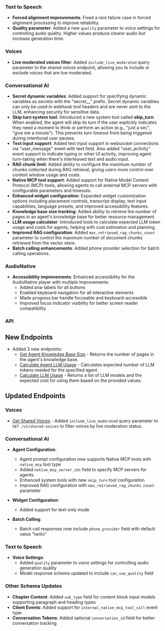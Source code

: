 ### Text to Speech

- **Forced alignment improvements**: Fixed a rare failure case in forced alignment processing to improve reliability.
- **Quality parameter**: Added a new `quality` parameter to voice settings for controlling audio quality. Higher values produce clearer audio but increase generation time.

### Voices

- **Live moderated voices filter**: Added `include_live_moderated` query parameter to the shared voices endpoint, allowing you to include or exclude voices that are live moderated.

### Conversational AI

- **Secret dynamic variables**: Added support for specifying dynamic variables as secrets with the "secret\_\_" prefix. Secret dynamic variables can only be used in webhook tool headers and are never sent to the LLM, enhancing security for sensitive data.
- **Skip turn system tool**: Introduced a new system tool called **skip_turn**. When enabled, the agent will skip its turn if the user explicitly indicates they need a moment to think or perform an action (e.g., "just a sec", "give me a minute"). This prevents turn timeout from being triggered during intentional user pauses.
- **Text input support**: Added text input support in websocket connections via "user_message" event with text field. Also added "user_activity" event support to indicate typing or other UI activity, improving agent turn-taking when there's interleaved text and audio input.
- **RAG chunk limit**: Added ability to configure the maximum number of chunks collected during RAG retrieval, giving users 
more control over context window usage and costs.
- **Native MCP tool support**: Added support for Native Model Context Protocol (MCP) tools, allowing agents to call external MCP servers with configurable parameters and timeouts.
- **Enhanced widget configuration**: Expanded widget customization options including placement controls, transcript display, text input capabilities, language presets, and improved accessibility features.
- **Knowledge base size tracking**: Added ability to retrieve the number of pages in an agent's knowledge base for better resource management.
- **LLM usage calculator**: Introduced tools to calculate expected LLM token usage and costs for agents, helping with cost estimation and planning.
- **Improved RAG configuration**: Added `max_retrieved_rag_chunks_count` parameter to control the maximum number of document chunks retrieved from the vector store.
- **Batch calling enhancements**: Added phone provider selection for batch calling operations.

### AudioNative

- **Accessibility improvements**: Enhanced accessibility for the AudioNative player with multiple improvements:
  - Added aria-labels for all buttons
  - Enabled keyboard navigation for all interactive elements
  - Made progress bar handle focusable and keyboard-accessible
  - Improved focus indicator visibility for better screen reader compatibility

### API

<Accordion title="View API changes">

## New Endpoints

- Added 3 new endpoints:
  - [Get Agent Knowledge Base Size](/docs/conversational-ai/api-reference/knowledge-base/size) - Returns the number of pages in the agent's knowledge base.
  - [Calculate Agent LLM Usage](/docs/conversational-ai/api-reference/llm-usage/calculate) - Calculates expected number of LLM tokens needed for the specified agent.
  - [Calculate LLM Usage](/docs/conversational-ai/api-reference/llm-usage/calculate) - Returns a list of LLM models and the expected cost for using them based on the provided values.

## Updated Endpoints

### Voices

- [Get Shared Voices](/docs/api-reference/voices#get-shared-voices) - Added `include_live_moderated` query parameter to `GET /v1/shared-voices` to filter voices by live moderation status.

### Conversational AI

- **Agent Configuration**:

  - Agent prompt configuration now supports Native MCP tools with `native_mcp` tool type
  - Added `native_mcp_server_ids` field to specify MCP servers for agents
  - Enhanced system tools with new `skip_turn` tool configuration
  - Improved RAG configuration with `max_retrieved_rag_chunks_count` parameter

- **Widget Configuration**:

  - Added support for text-only mode

- **Batch Calling**:
  - Batch call responses now include `phone_provider` field with default value "twilio"

### Text to Speech

- **Voice Settings**:
  - Added `quality` parameter to voice settings for controlling audio generation quality
  - Model response schema updated to include `can_use_quality` field

### Other Schema Updates

- **Chapter Content**: Added `sub_type` field for content block input models supporting paragraph and heading types
- **Client Events**: Added support for `internal_native_mcp_tool_call` event type
- **Conversation Tokens**: Added optional `conversation_id` field for better conversation tracking

</Accordion>
